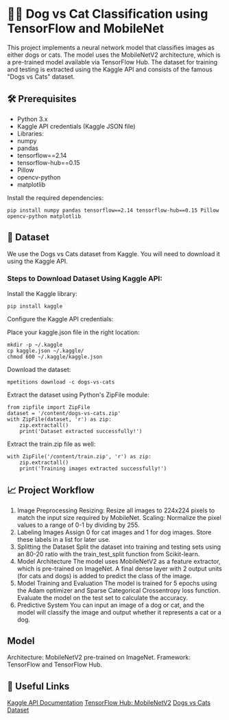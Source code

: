 # 🐶🐱 Dog vs Cat Classification using TensorFlow and MobileNet
This project implements a neural network model that classifies images as either dogs or cats. The model uses the MobileNetV2 architecture, which is a pre-trained model available via TensorFlow Hub. The dataset for training and testing is extracted using the Kaggle API and consists of the famous "Dogs vs Cats" dataset.

## 🛠️ Prerequisites
- Python 3.x
- Kaggle API credentials (Kaggle JSON file)
- Libraries:
- numpy
- pandas
- tensorflow==2.14
- tensorflow-hub==0.15
- Pillow
- opencv-python
- matplotlib

  
Install the required dependencies:

```
pip install numpy pandas tensorflow==2.14 tensorflow-hub==0.15 Pillow opencv-python matplotlib
```

## 📂 Dataset
We use the Dogs vs Cats dataset from Kaggle. You will need to download it using the Kaggle API.

### Steps to Download Dataset Using Kaggle API:
Install the Kaggle library:
```
pip install kaggle
```
Configure the Kaggle API credentials:

Place your kaggle.json file in the right location:
```
mkdir -p ~/.kaggle
cp kaggle.json ~/.kaggle/
chmod 600 ~/.kaggle/kaggle.json
```
Download the dataset:

```
mpetitions download -c dogs-vs-cats
```
Extract the dataset using Python's ZipFile module:

```
from zipfile import ZipFile
dataset = '/content/dogs-vs-cats.zip'
with ZipFile(dataset, 'r') as zip:
    zip.extractall()
    print('Dataset extracted successfully!')
```
Extract the train.zip file as well:


```
with ZipFile('/content/train.zip', 'r') as zip:
    zip.extractall()
    print('Training images extracted successfully!')
```
## 📈 Project Workflow
1. Image Preprocessing
Resizing: Resize all images to 224x224 pixels to match the input size required by MobileNet.
Scaling: Normalize the pixel values to a range of 0-1 by dividing by 255.
2. Labeling Images
Assign 0 for cat images and 1 for dog images.
Store these labels in a list for later use.
3. Splitting the Dataset
Split the dataset into training and testing sets using an 80-20 ratio with the train_test_split function from Scikit-learn.
4. Model Architecture
The model uses MobileNetV2 as a feature extractor, which is pre-trained on ImageNet.
A final dense layer with 2 output units (for cats and dogs) is added to predict the class of the image.
5. Model Training and Evaluation
The model is trained for 5 epochs using the Adam optimizer and Sparse Categorical Crossentropy loss function.
Evaluate the model on the test set to calculate the accuracy.
6. Predictive System
You can input an image of a dog or cat, and the model will classify the image and output whether it represents a cat or a dog.

## Model
Architecture: MobileNetV2 pre-trained on ImageNet.
Framework: TensorFlow and TensorFlow Hub.

## 🔗 Useful Links
[Kaggle API Documentation](https://www.kaggle.com/docs/api)
[TensorFlow Hub: MobileNetV2](https://www.kaggle.com/models/google/mobilenet-v2/tensorFlow2/tf2-preview-feature-vector/4?tfhub-redirect=true)
[Dogs vs Cats Dataset](https://www.kaggle.com/c/dogs-vs-cats)
